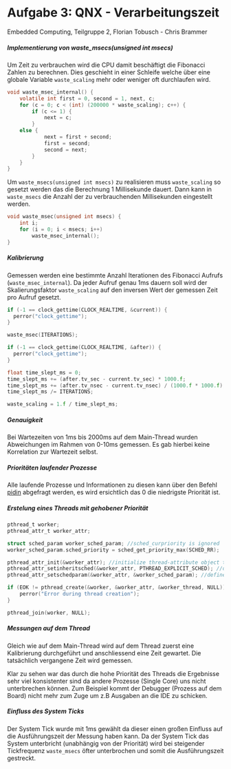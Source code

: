 # Aufgabe 3: QNX - Verarbeitungszeit
Embedded Computing, Teilgruppe 2, Florian Tobusch - Chris Brammer

##### Implementierung von waste_msecs(unsigned int msecs)

Um Zeit zu verbrauchen wird die CPU damit beschäftigt die Fibonacci Zahlen zu berechnen. Dies geschieht in einer Schleife welche über eine globale Variable ```waste_scaling``` mehr oder weniger oft durchlaufen wird.

```c
void waste_msec_internal() {
	volatile int first = 0, second = 1, next, c;
	for (c = 0; c < (int) (200000 * waste_scaling); c++) {
		if (c <= 1) {
			next = c;
		}
    else {
			next = first + second;
			first = second;
			second = next;
		}
	}
}
```

Um ```waste_msecs(unsigned int msecs)``` zu realisieren muss ```waste_scaling``` so gesetzt werden das die Berechnung 1 Millisekunde dauert. Dann kann in ```waste_msecs``` die Anzahl der zu verbrauchenden Millisekunden eingestellt werden.

```c
void waste_msec(unsigned int msecs) {
	int i;
	for (i = 0; i < msecs; i++)
		waste_msec_internal();
}
```
##### Kalibrierung

Gemessen werden eine bestimmte Anzahl Iterationen des Fibonacci Aufrufs (```waste_msec_internal```). Da jeder Aufruf genau 1ms dauern soll wird der Skalierungsfaktor ```waste_scaling``` auf den inversen Wert der gemessen Zeit pro Aufruf gesetzt.

```c
if (-1 == clock_gettime(CLOCK_REALTIME, &current)) {
  perror("clock_gettime");
}

waste_msec(ITERATIONS);

if (-1 == clock_gettime(CLOCK_REALTIME, &after)) {
  perror("clock_gettime");
}

float time_slept_ms = 0;
time_slept_ms += (after.tv_sec - current.tv_sec) * 1000.f;
time_slept_ms += (after.tv_nsec - current.tv_nsec) / (1000.f * 1000.f);
time_slept_ms /= ITERATIONS;

waste_scaling = 1.f / time_slept_ms;
```

##### Genauigkeit

Bei Wartezeiten von 1ms bis 2000ms auf dem Main-Thread wurden Abweichungen im Rahmen von 0-10ms gemessen. Es gab hierbei keine Korrelation zur Wartezeit selbst.

##### Prioritäten laufender Prozesse
Alle laufende Prozesse und Informationen zu diesen kann über den Befehl [pidin](http://www.qnx.com/developers/docs/7.0.0/#com.qnx.doc.neutrino.utilities/topic/p/pidin.html) abgefragt werden, es wird ersichtlich das 0 die niedrigste Priorität ist.

##### Erstelung eines Threads mit gehobener Priorität

```c
pthread_t worker;
pthread_attr_t worker_attr;

struct sched_param worker_sched_param; //sched_curpriority is ignored
worker_sched_param.sched_priority = sched_get_priority_max(SCHED_RR);

pthread_attr_init(&worker_attr); //initialize thread-attribute object to default values
pthread_attr_setinheritsched(&worker_attr, PTHREAD_EXPLICIT_SCHED); //disable scheduling policy from parent thread
pthread_attr_setschedparam(&worker_attr, &worker_sched_param); //define scheduling parameters

if (EOK != pthread_create(&worker, &worker_attr, &worker_thread, NULL)) {
	perror("Error during thread creation");
}

pthread_join(worker, NULL);
```

##### Messungen auf dem Thread

Gleich wie auf dem Main-Thread wird auf dem Thread zuerst eine Kalibrierung durchgeführt und anschliessend eine Zeit gewartet. Die tatsächlich vergangene Zeit wird gemessen.

Klar zu sehen war das durch die hohe Priorität des Threads die Ergebnisse sehr viel konsistenter sind da andere Prozesse (Single Core) uns nicht unterbrechen können. Zum Beispiel kommt der Debugger (Prozess auf dem Board) nicht mehr zum Zuge um z.B Ausgaben an die IDE zu schicken.

##### Einfluss des System Ticks
Der System Tick wurde mit 1ms gewählt da dieser einen großen Einfluss auf die Ausführungszeit der Messung haben kann. Da der System Tick das System unterbricht (unabhängig von der Priorität) wird bei steigender Tickfrequenz ```waste_msecs``` öfter unterbrochen und somit die Ausführungszeit gestreckt.
